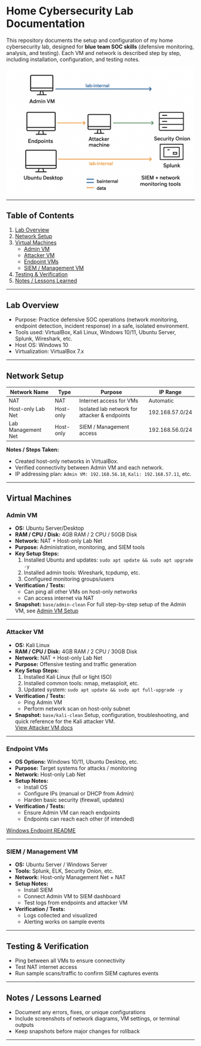 # Home Cybersecurity Lab Documentation

This repository documents the setup and configuration of my home cybersecurity lab, designed for **blue team SOC skills** (defensive monitoring, analysis, and testing). Each VM and network is described step by step, including installation, configuration, and testing notes.

![Home Lab Diagram](diagram.png)

---

## Table of Contents
1. [Lab Overview](#lab-overview)
2. [Network Setup](#network-setup)
3. [Virtual Machines](#virtual-machines)
   - [Admin VM](#admin-vm)
   - [Attacker VM](#attacker-vm)
   - [Endpoint VMs](#endpoint-vms)
   - [SIEM / Management VM](#siem--management-vm)
4. [Testing & Verification](#testing--verification)
5. [Notes / Lessons Learned](#notes--lessons-learned)

---

## Lab Overview
- Purpose: Practice defensive SOC operations (network monitoring, endpoint detection, incident response) in a safe, isolated environment.
- Tools used: VirtualBox, Kali Linux, Windows 10/11, Ubuntu Server, Splunk, Wireshark, etc.
- Host OS: Windows 10
- Virtualization: VirtualBox 7.x

---

## Network Setup
| Network Name         | Type         | Purpose                                     | IP Range          |
|---------------------|-------------|--------------------------------------------|-----------------|
| NAT                 | NAT         | Internet access for VMs                     | Automatic       |
| Host-only Lab Net    | Host-only   | Isolated lab network for attacker & endpoints | 192.168.57.0/24 |
| Lab Management Net  | Host-only   | SIEM / Management access                    | 192.168.56.0/24 |

**Notes / Steps Taken:**
- Created host-only networks in VirtualBox.
- Verified connectivity between Admin VM and each network.
- IP addressing plan: `Admin VM: 192.168.56.10`, `Kali: 192.168.57.11`, etc.

---

## Virtual Machines

### Admin VM
- **OS:** Ubuntu Server/Desktop
- **RAM / CPU / Disk:** 4GB RAM / 2 CPU / 50GB Disk
- **Network:** NAT + Host-only Lab Net
- **Purpose:** Administration, monitoring, and SIEM tools
- **Key Setup Steps:**
  1. Installed Ubuntu and updates: `sudo apt update && sudo apt upgrade -y`
  2. Installed admin tools: Wireshark, tcpdump, etc.
  3. Configured monitoring groups/users
- **Verification / Tests:**
  - Can ping all other VMs on host-only networks
  - Can access internet via NAT
- **Snapshot:** `base/admin-clean`
For full step-by-step setup of the Admin VM, see [Admin VM Setup](admin/README.md)
---

### Attacker VM
- **OS:** Kali Linux
- **RAM / CPU / Disk:** 4GB RAM / 2 CPU / 30GB Disk
- **Network:** NAT + Host-only Lab Net
- **Purpose:** Offensive testing and traffic generation
- **Key Setup Steps:**
  1. Installed Kali Linux (full or light ISO)
  2. Installed common tools: nmap, metasploit, etc.
  3. Updated system: `sudo apt update && sudo apt full-upgrade -y`
- **Verification / Tests:**
  - Ping Admin VM
  - Perform network scan on host-only subnet
- **Snapshot:** `base/kali-clean`
Setup, configuration, troubleshooting, and quick reference for the Kali attacker VM.  
  [View Attacker VM docs](attacker/README.md)

---

### Endpoint VMs
- **OS Options:** Windows 10/11, Ubuntu Desktop, etc.
- **Purpose:** Target systems for attacks / monitoring
- **Network:** Host-only Lab Net
- **Setup Notes:**
  - Install OS
  - Configure IPs (manual or DHCP from Admin)
  - Harden basic security (firewall, updates)
- **Verification / Tests:**
  - Ensure Admin VM can reach endpoints
  - Endpoints can reach each other (if intended)
 
[Windows Endpoint README](home-lab-setup/windows-endpoint/README.md)

---

### SIEM / Management VM
- **OS:** Ubuntu Server / Windows Server
- **Tools:** Splunk, ELK, Security Onion, etc.
- **Network:** Host-only Management Net + NAT
- **Setup Notes:**
  - Install SIEM
  - Connect Admin VM to SIEM dashboard
  - Test logs from endpoints and attacker VM
- **Verification / Tests:**
  - Logs collected and visualized
  - Alerting works on sample events

---

## Testing & Verification
- Ping between all VMs to ensure connectivity
- Test NAT internet access
- Run sample scans/traffic to confirm SIEM captures events

---

## Notes / Lessons Learned
- Document any errors, fixes, or unique configurations
- Include screenshots of network diagrams, VM settings, or terminal outputs
- Keep snapshots before major changes for rollback

---


